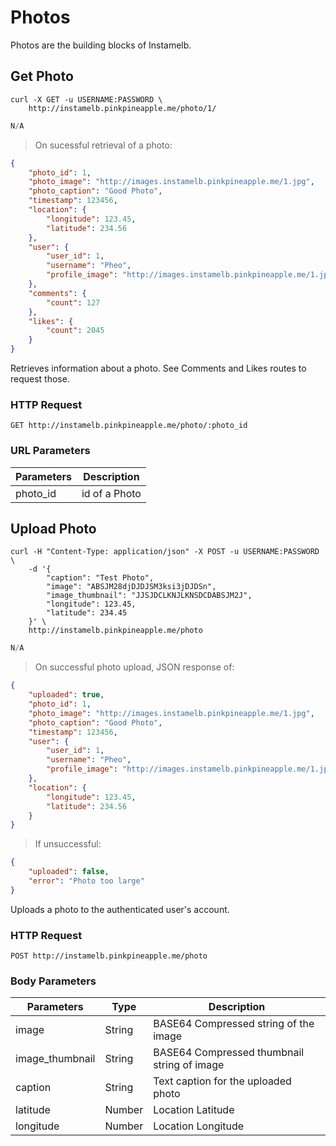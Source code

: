 # Photos

Photos are the building blocks of Instamelb.

## Get Photo

```shell
curl -X GET -u USERNAME:PASSWORD \
    http://instamelb.pinkpineapple.me/photo/1/
```

```java
N/A
```

> On sucessful retrieval of a photo:

```json
{
    "photo_id": 1,
    "photo_image": "http://images.instamelb.pinkpineapple.me/1.jpg",
    "photo_caption": "Good Photo",
    "timestamp": 123456,
    "location": {
        "longitude": 123.45,
        "latitude": 234.56
    },
    "user": {
        "user_id": 1,
        "username": "Pheo",
        "profile_image": "http://images.instamelb.pinkpineapple.me/1.jpg"
    },
    "comments": {
        "count": 127
    },
    "likes": {
        "count": 2045
    }
}
```

Retrieves information about a photo.
See Comments and Likes routes to request those.

### HTTP Request

`GET http://instamelb.pinkpineapple.me/photo/:photo_id`

### URL Parameters

Parameters | Description
---------- | -----------
photo_id | id of a Photo

## Upload Photo

```shell
curl -H "Content-Type: application/json" -X POST -u USERNAME:PASSWORD \
    -d '{
        "caption": "Test Photo",
        "image": "ABSJM28djDJDJSM3ksi3jDJDSn",
        "image_thumbnail": "JJSJDCLKNJLKNSDCDABSJM2J",
        "longitude": 123.45,
        "latitude": 234.45
    }' \
    http://instamelb.pinkpineapple.me/photo
```

```java
N/A
```

> On successful photo upload, JSON response of:

```json
{
    "uploaded": true,
    "photo_id": 1,
    "photo_image": "http://images.instamelb.pinkpineapple.me/1.jpg",
    "photo_caption": "Good Photo",
    "timestamp": 123456,
    "user": {
        "user_id": 1,
        "username": "Pheo",
        "profile_image": "http://images.instamelb.pinkpineapple.me/1.jpg"
    },
    "location": {
        "longitude": 123.45,
        "latitude": 234.56
    }
}
```

> If unsuccessful:

```json
{
    "uploaded": false,
    "error": "Photo too large"
}
```

Uploads a photo to the authenticated user's account.

### HTTP Request

`POST http://instamelb.pinkpineapple.me/photo`

### Body Parameters

Parameters | Type | Description
---------- | ---- | -----------
image | String | BASE64 Compressed string of the image
image_thumbnail | String | BASE64 Compressed thumbnail string of image
caption | String | Text caption for the uploaded photo
latitude | Number | Location Latitude
longitude | Number | Location Longitude

